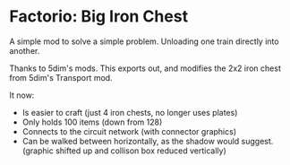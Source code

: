 # Factorio: Big Iron Chest
A simple mod to solve a simple problem. Unloading one train directly into another.

Thanks to 5dim's mods.
This exports out, and modifies the 2x2 iron chest from 5dim's Transport mod.

It now:
* Is easier to craft (just 4 iron chests, no longer uses plates)
* Only holds 100 items (down from 128)
* Connects to the circuit network (with connector graphics)
* Can be walked between horizontally, as the shadow would suggest. (graphic shifted up and collison box reduced vertically)
